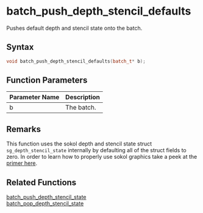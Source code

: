 # batch_push_depth_stencil_defaults

Pushes default depth and stencil state onto the batch.

## Syntax

```cpp
void batch_push_depth_stencil_defaults(batch_t* b);
```

## Function Parameters

Parameter Name | Description
--- | ---
b | The batch.

## Remarks

This function uses the sokol depth and stencil state struct `sg_depth_stencil_state` internally by defaulting all of the struct fields to zero. In order to learn how to properly use sokol graphics take a peek at the [primer here](https://github.com/RandyGaul/cute_framework/blob/master/doc/graphics/sokol.md).

## Related Functions
 
[batch_push_depth_stencil_state](https://github.com/RandyGaul/cute_framework/tree/master/doc/graphics/batch/batch_push_depth_stencil_state.md)  
[batch_pop_depth_stencil_state](https://github.com/RandyGaul/cute_framework/tree/master/doc/graphics/batch/batch_pop_depth_stencil_state.md)  
